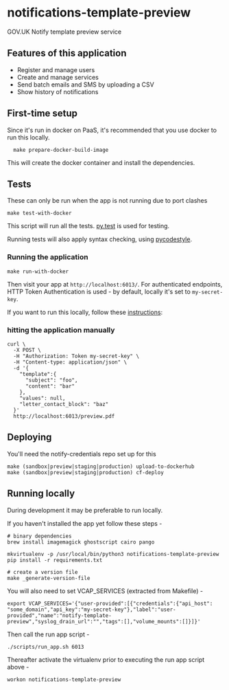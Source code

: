 # notifications-template-preview

GOV.UK Notify template preview service

## Features of this application

 - Register and manage users
 - Create and manage services
 - Send batch emails and SMS by uploading a CSV
 - Show history of notifications

## First-time setup

Since it's run in docker on PaaS, it's recommended that you use docker to run this locally.

```shell
  make prepare-docker-build-image
```

This will create the docker container and install the dependencies.

## Tests

These can only be run when the app is not running due to port clashes

```shell
make test-with-docker
```

This script will run all the tests. [py.test](http://pytest.org/latest/) is used for testing.

Running tests will also apply syntax checking, using [pycodestyle](https://pypi.python.org/pypi/pycodestyle).


### Running the application


```shell
make run-with-docker
```


Then visit your app at `http://localhost:6013/`. For authenticated endpoints, HTTP Token Authentication is used - by default, locally it's set to `my-secret-key`.

If you want to run this locally, follow these [instructions](#running-locally):

### hitting the application manually
```shell
curl \
  -X POST \
  -H "Authorization: Token my-secret-key" \
  -H "Content-type: application/json" \
  -d '{
    "template":{
      "subject": "foo",
      "content": "bar"
    },
    "values": null,
    "letter_contact_block": "baz"
  }'
  http://localhost:6013/preview.pdf
```

## Deploying

You'll need the notify-credentials repo set up for this

```shell
make (sandbox|preview|staging|production) upload-to-dockerhub
make (sandbox|preview|staging|production) cf-deploy
```

## Running locally

During development it may be preferable to run locally.

If you haven't installed the app yet follow these steps - 

```shell
# binary dependencies
brew install imagemagick ghostscript cairo pango

mkvirtualenv -p /usr/local/bin/python3 notifications-template-preview
pip install -r requirements.txt

# create a version file
make _generate-version-file
```

You will also need to set VCAP_SERVICES (extracted from Makefile) -

```shell
export VCAP_SERVICES='{"user-provided":[{"credentials":{"api_host": "some_domain","api_key":"my-secret-key"},"label":"user-provided","name":"notify-template-preview","syslog_drain_url":"","tags":[],"volume_mounts":[]}]}'
```

Then call the run app script -

```shell
./scripts/run_app.sh 6013
```

Thereafter activate the virtualenv prior to executing the run app script above -

```shell
workon notifications-template-preview
```